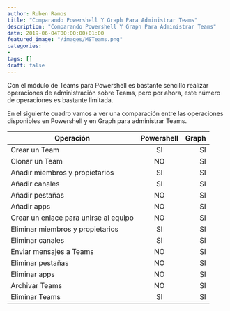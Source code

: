 ```yaml
---
author: Ruben Ramos
title: "Comparando Powershell Y Graph Para Administrar Teams"
description: "Comparando Powershell Y Graph Para Administrar Teams"
date: 2019-06-04T00:00:00+01:00
featured_image: "/images/MSTeams.png"
categories:
- 
tags: []
draft: false
---
```


Con el módulo de Teams para Powershell es bastante sencillo realizar operaciones de administración sobre Teams, pero por ahora, este número de operaciones es bastante limitada.

En el siguiente cuadro vamos a ver una comparación entre las operaciones disponibles en Powershell y en Graph para administrar Teams.

| Operación	                            | Powershell	| Graph     |
| ------------------------------------- |:-------------:| ---------:|
| Crear un Team	                        | SI	        | SI        |
| Clonar un Team	                    | NO	        | SI        |
| Añadir miembros y propietarios	    | SI	        | SI        |
| Añadir canales	                    | SI	        | SI        |
| Añadir pestañas	                    | NO	        | SI        |
| Añadir apps	                        | NO	        | SI        |
| Crear un enlace para unirse al equipo	| NO	        | SI        |
| Eliminar miembros y propietarios    	| SI	        | SI        |
| Eliminar canales                     	| SI	        | SI        |
| Enviar mensajes a Teams	            | NO	        | SI        |
| Eliminar pestañas	                    | NO	        | SI        |
| Eliminar apps	                        | NO	        | SI        |
| Archivar Teams	                    | NO	        | SI        |
| Eliminar Teams	                    | SI	        | SI        |